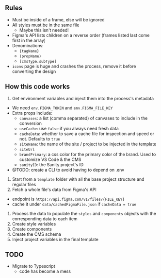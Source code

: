 ## Rules

- Must be inside of a frame, else will be ignored
- All styles must be in the same file
  - Maybe this isn't needed!
- Figma's API lists children on a reverse order (frames listed last come first in the array)
- Denominations:
  - `{tagName}`
  - `(propName)`
  - `[cmsType.subType]`
- `icons` page is huge and crashes the process, remove it before converting the design

## How this code works

1. Get environment variables and inject them into the process's metadata

- We need `env.FIGMA_TOKEN` and `env.FIGMA_FILE_KEY`
- Extra props include:
  - `canvases`: a list (comma separated) of canvases to include in the conversion
  - `useCache`: use `false` if you always need fresh data
  - `cacheData`: whether to save a cache file for inspection and speed or not. Defaults to `true`
  - `siteName`: the name of the site / project to be injected in the template
  - `siteUrl`
  - `brandPrimary`: a css color for the primary color of the brand. Used to customize VS Code & the CMS
  - `sanityID`: the Sanity project's ID
- @TODO: create a CLI to avoid having to depend on .env

1. Start from a `template` folder with all the base project structure and regular files
1. Fetch a whole file's data from Figma's API

- endpoint is `https://api.figma.com/v1/files/{FILE_KEY}`
- cache it under `data/cachedFigmaFile.json` if `cacheData = true`

1. Process the data to populate the `styles` and `components` objects with the corresponding data to each item
1. Create style variables
1. Create components
1. Create the CMS schema
1. Inject project variables in the final template

## TODO

- Migrate to Typescript
  - code has become a mess
